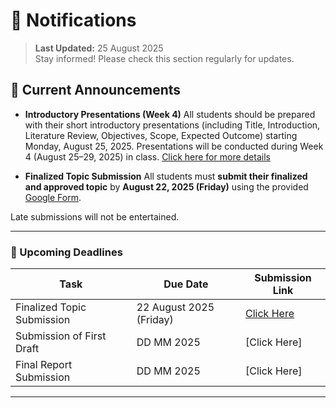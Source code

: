 # 🔔 Notifications

> **Last Updated:** 25 August 2025  
> Stay informed! Please check this section regularly for updates.

## 📢 Current Announcements

- **Introductory Presentations (Week 4)**
  All students should be prepared with their short introductory presentations (including Title, Introduction, Literature Review, Objectives, Scope, Expected Outcome) starting Monday, August 25, 2025. Presentations will be conducted during Week 4 (August 25–29, 2025) in class. [Click here for more details](https://gndec-yjs.github.io/SMCE/Contents/Short_Presentation_Guidelines.html)

 - **Finalized Topic Submission**
 All students must **submit their finalized and approved topic** by **August 22, 2025 (Friday)** using the provided [Google Form](https://gndec-yjs.github.io/SMCE/Contents/final-topic-submission.html).

Late submissions will not be entertained.

---

### 📅 Upcoming Deadlines

| Task                                  | Due Date       | Submission Link |
|--------------------------------------|---------------| --- |
| Finalized Topic Submission           | 22 August 2025 (Friday) | [Click Here](https://gndec-yjs.github.io/SMCE/Contents/final-topic-submission.html) |
| Submission of First Draft            | DD MM 2025 | [Click Here] |
| Final Report Submission              | DD MM 2025 | [Click Here] |

---


